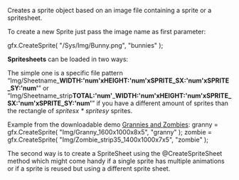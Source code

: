 Creates a sprite object based on an image file containing a sprite or a spritesheet.

To create a new Sprite just pass the image name as first parameter:

<js>gfx.CreateSprite( "/Sys/Img/Bunny.png", "bunnies" );</js>

**Spritesheets** can be loaded in two ways:

The simple one is a specific file pattern
“Img/Sheetname\_**WIDTH:'num'**x**HEIGHT:'num'**x**SPRITE\_SX:'num'**x**SPRITE\_SY:'num'**” or
“Img/Sheetname\_strip**TOTAL:'num'**\_**WIDTH:'num'**x**HEIGHT:'num'**x**SPRITE\_SX:'num'**x**SPRITE\_SY:'num'**”
if you have a different amount of sprites than the rectangle of _spritesx * spritesy_ sprites.

Example from the downloadable demo [Grannies and Zombies](https://ds.justplayer.de/uploads/grannies-and-zombies):
<js>
granny = gfx.CreateSprite( "Img/Granny\_1600x1000x8x5", "granny" );
zombie = gfx.CreateSprite( "Img/Zombie\_strip35\_1400x1000x7x5", "zombie" );
</js>

The second way is to create a SpriteSheet using the @CreateSpriteSheet method which might come handy if a single sprite has multiple animations or if a sprite is reused but using a different sprite sheet.
